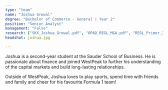 ```yaml
---
type: "team"
name: "Joshua Grewal"
degree: "Bachelor of Commerce - General | Year 2"
position: "Senior Analyst"
management: "False"
research: ["SKX_Joshua_Grewal.pdf", "OPAD_REGL_M&A.pdf", "REGL_Primer_2022.pdf"]
headshot: joshua.jpg

---
```


Joshua is a second-year student at the Sauder School of Business. He is passionate about finance and joined WestPeak to further his understanding of the capital markets and build long-lasting relationships.

Outside of WestPeak, Joshua loves to play sports, spend time with friends and family and cheer for his favourite Formula 1 team!